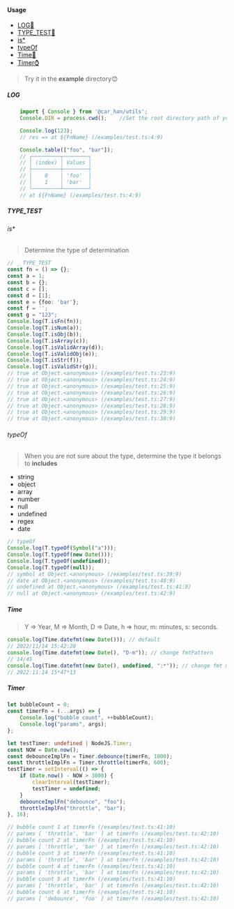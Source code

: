 #### Usage
- [LOG📖](#LOG)
- [TYPE_TEST🤔](#type_test)
 - [is*](#is)
 - [typeOf](#typeof)
- [Time📅](#time)
- [Timer⌚️](#timer)

> Try it in the **example** directory😊
##### LOG
``` ts
    import { Console } from '@car_han/utils';
    Console.DIR = process.cwd();    //Set the root directory path of your project

    Console.log(123);
    // res => at ${FnName} (/examples/test.ts:4:9)

    Console.table(["foo", "bar"]);
    // ┌─────────┬────────┐
    // │ (index) │ Values │
    // ├─────────┼────────┤
    // │    0    │ 'foo'  │
    // │    1    │ 'bar'  │
    // └─────────┴────────┘
    // at ${FnName} (/examples/test.ts:4:9)
```

> 

##### TYPE_TEST
###### is* 
> Determine the type of determination
``` ts
// _ TYPE_TEST
const fn = () => {};
const a = 1;
const b = {};
const c = [];
const d = [1];
const e = {foo: 'bar'};
const f = '';
const g = "123";
Console.log(T.isFn(fn));
Console.log(T.isNum(a));
Console.log(T.isObj(b));
Console.log(T.isArray(c));
Console.log(T.isValidArray(d));
Console.log(T.isValidObj(e));
Console.log(T.isStr(f));
Console.log(T.isValidStr(g));
// true at Object.<anonymous> (/examples/test.ts:23:9)
// true at Object.<anonymous> (/examples/test.ts:24:9)
// true at Object.<anonymous> (/examples/test.ts:25:9)
// true at Object.<anonymous> (/examples/test.ts:26:9)
// true at Object.<anonymous> (/examples/test.ts:27:9)
// true at Object.<anonymous> (/examples/test.ts:28:9)
// true at Object.<anonymous> (/examples/test.ts:29:9)
// true at Object.<anonymous> (/examples/test.ts:30:9)
```
###### typeOf
> When you are not sure about the type, determine the type it belongs to
**includes** 
 - string
 - object
 - array
 - number
 - null
 - undefined
 - regex
 - date
``` ts
// typeOf 
Console.log(T.typeOf(Symbol("a")));
Console.log(T.typeOf(new Date()));
Console.log(T.typeOf(undefined));
Console.log(T.typeOf(null));
// symbol at Object.<anonymous> (/examples/test.ts:39:9)
// date at Object.<anonymous> (/examples/test.ts:40:9)
// undefined at Object.<anonymous> (/examples/test.ts:41:9)
// null at Object.<anonymous> (/examples/test.ts:42:9)
```


##### Time
> Y => Year, M => Month, D => Date, h => hour, m: minutes, s: seconds.
```ts
console.log(Time.datefmt(new Date())); // default
// 2022/11/14 15:42:20
console.log(Time.datefmt(new Date(), "D-m")); // change fmtPattern
// 14/45
console.log(Time.datefmt(new Date(), undefined, ":*")); // change fmt modifer
// 2022:11:14 15*47*13
```


##### Timer
```ts
let bubbleCount = 0;
const timerFn = (...args) => {
	Console.log("bubble count", ++bubbleCount);
	Console.log("params", args);
};

let testTimer: undefined | NodeJS.Timer;
const NOW = Date.now();
const debounceImplFn = Timer.debounce(timerFn, 1000);
const throttleImplFn = Timer.throttle(timerFn, 600);
testTimer = setInterval(() => {
	if (Date.now() - NOW > 3000) {
		clearInterval(testTimer);
		testTimer = undefined;
	}
	debounceImplFn("debounce", "foo");
	throttleImplFn("throttle", "bar");
}, 16);

// bubble count 1 at timerFn (/examples/test.ts:41:10)
// params [ 'throttle', 'bar' ] at timerFn (/examples/test.ts:42:10)
// bubble count 2 at timerFn (/examples/test.ts:41:10)
// params [ 'throttle', 'bar' ] at timerFn (/examples/test.ts:42:10)
// bubble count 3 at timerFn (/examples/test.ts:41:10)
// params [ 'throttle', 'bar' ] at timerFn (/examples/test.ts:42:10)
// bubble count 4 at timerFn (/examples/test.ts:41:10)
// params [ 'throttle', 'bar' ] at timerFn (/examples/test.ts:42:10)
// bubble count 5 at timerFn (/examples/test.ts:41:10)
// params [ 'throttle', 'bar' ] at timerFn (/examples/test.ts:42:10)
// bubble count 6 at timerFn (/examples/test.ts:41:10)
// params [ 'debounce', 'foo' ] at timerFn (/examples/test.ts:42:10)
```